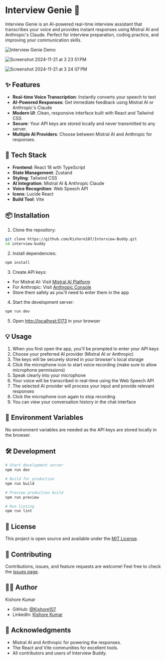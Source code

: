 # Interview Genie 🤖

Interview Genie is an AI-powered real-time interview assistant that transcribes your voice and provides instant responses using Mistral AI and Anthropic's Claude. Perfect for interview preparation, coding practice, and improving your communication skills.

![Interview Genie Demo](./public/demo.gif)

![Screenshot 2024-11-21 at 3 23 51 PM](https://github.com/user-attachments/assets/9fd0ed2d-37ad-484c-a249-a0c383f5380a)

![Screenshot 2024-11-21 at 3 24 07 PM](https://github.com/user-attachments/assets/6b43a226-c9ca-4ec9-aeed-642221cf8c00)


## ✨ Features

- **Real-time Voice Transcription**: Instantly converts your speech to text
- **AI-Powered Responses**: Get immediate feedback using Mistral AI or Anthropic's Claude
- **Modern UI**: Clean, responsive interface built with React and Tailwind CSS
- **Secure**: Your API keys are stored locally and never transmitted to any server.
- **Multiple AI Providers**: Choose between Mistral AI and Anthropic for responses.

## 🚀 Tech Stack

- **Frontend**: React 18 with TypeScript
- **State Management**: Zustand
- **Styling**: Tailwind CSS
- **AI Integration**: Mistral AI & Anthropic Claude
- **Voice Recognition**: Web Speech API
- **Icons**: Lucide React
- **Build Tool**: Vite

## 📦 Installation

1. Clone the repository:
```bash
git clone https://github.com/Kishore107/Interview-Buddy.git
cd interview-buddy
```

2. Install dependencies:
```bash
npm install
```

3. Create API keys:
- For Mistral AI: Visit [Mistral AI Platform](https://console.mistral.ai/api-keys/)
- For Anthropic: Visit [Anthropic Console](https://console.anthropic.com/account/keys)
- Store them safely as you'll need to enter them in the app

4. Start the development server:
```bash
npm run dev
```

5. Open [http://localhost:5173](http://localhost:5173) in your browser

## 💡 Usage

1. When you first open the app, you'll be prompted to enter your API keys
2. Choose your preferred AI provider (Mistral AI or Anthropic)
3. The keys will be securely stored in your browser's local storage
4. Click the microphone icon to start voice recording (make sure to allow microphone permissions)
5. Speak clearly into your microphone
6. Your voice will be transcribed in real-time using the Web Speech API
7. The selected AI provider will process your input and provide relevant responses
8. Click the microphone icon again to stop recording
9. You can view your conversation history in the chat interface

## 🔑 Environment Variables

No environment variables are needed as the API keys are stored locally in the browser.

## 🛠️ Development

```bash
# Start development server
npm run dev

# Build for production
npm run build

# Preview production build
npm run preview

# Run linting
npm run lint
```

## 📝 License

This project is open source and available under the [MIT License](LICENSE).

## 🤝 Contributing

Contributions, issues, and feature requests are welcome! Feel free to check the [issues page](https://github.com/Kishore107/Interview-Buddy/issues).

## 👨‍💻 Author

Kishore Kumar
- GitHub: [@Kishore107](https://github.com/Kishore107)
- LinkedIn: [Kishore Kumar](https://www.linkedin.com/in/kishore-kumar-89042b190/)

## 🙏 Acknowledgments

- Mistral AI and Anthropic for powering the responses.
- The React and Vite communities for excellent tools.
- All contributors and users of Interview Buddy.
